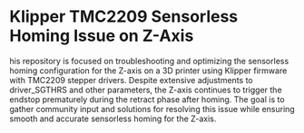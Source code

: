 # Klipper TMC2209 Sensorless Homing Issue on Z-Axis
 his repository is focused on troubleshooting and optimizing the sensorless homing configuration for the Z-axis on a 3D printer using Klipper firmware with TMC2209 stepper drivers. Despite extensive adjustments to driver_SGTHRS and other parameters, the Z-axis continues to trigger the endstop prematurely during the retract phase after homing.  The goal is to gather community input and solutions for resolving this issue while ensuring smooth and accurate sensorless homing for the Z-axis.
